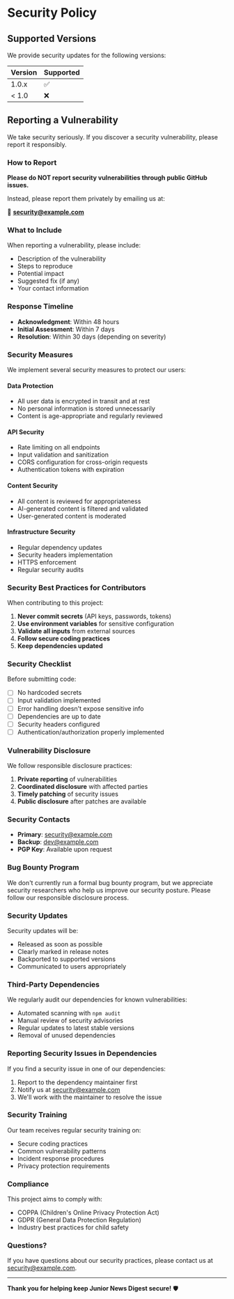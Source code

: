 # Security Policy

## Supported Versions

We provide security updates for the following versions:

| Version | Supported          |
| ------- | ------------------ |
| 1.0.x   | :white_check_mark: |
| < 1.0   | :x:                |

## Reporting a Vulnerability

We take security seriously. If you discover a security vulnerability, please report it responsibly.

### How to Report

**Please do NOT report security vulnerabilities through public GitHub issues.**

Instead, please report them privately by emailing us at:

📧 **security@example.com**

### What to Include

When reporting a vulnerability, please include:

- Description of the vulnerability
- Steps to reproduce
- Potential impact
- Suggested fix (if any)
- Your contact information

### Response Timeline

- **Acknowledgment**: Within 48 hours
- **Initial Assessment**: Within 7 days
- **Resolution**: Within 30 days (depending on severity)

### Security Measures

We implement several security measures to protect our users:

#### Data Protection
- All user data is encrypted in transit and at rest
- No personal information is stored unnecessarily
- Content is age-appropriate and regularly reviewed

#### API Security
- Rate limiting on all endpoints
- Input validation and sanitization
- CORS configuration for cross-origin requests
- Authentication tokens with expiration

#### Content Security
- All content is reviewed for appropriateness
- AI-generated content is filtered and validated
- User-generated content is moderated

#### Infrastructure Security
- Regular dependency updates
- Security headers implementation
- HTTPS enforcement
- Regular security audits

### Security Best Practices for Contributors

When contributing to this project:

1. **Never commit secrets** (API keys, passwords, tokens)
2. **Use environment variables** for sensitive configuration
3. **Validate all inputs** from external sources
4. **Follow secure coding practices**
5. **Keep dependencies updated**

### Security Checklist

Before submitting code:

- [ ] No hardcoded secrets
- [ ] Input validation implemented
- [ ] Error handling doesn't expose sensitive info
- [ ] Dependencies are up to date
- [ ] Security headers configured
- [ ] Authentication/authorization properly implemented

### Vulnerability Disclosure

We follow responsible disclosure practices:

1. **Private reporting** of vulnerabilities
2. **Coordinated disclosure** with affected parties
3. **Timely patching** of security issues
4. **Public disclosure** after patches are available

### Security Contacts

- **Primary**: security@example.com
- **Backup**: dev@example.com
- **PGP Key**: Available upon request

### Bug Bounty Program

We don't currently run a formal bug bounty program, but we appreciate security researchers who help us improve our security posture. Please follow our responsible disclosure process.

### Security Updates

Security updates will be:
- Released as soon as possible
- Clearly marked in release notes
- Backported to supported versions
- Communicated to users appropriately

### Third-Party Dependencies

We regularly audit our dependencies for known vulnerabilities:

- Automated scanning with `npm audit`
- Manual review of security advisories
- Regular updates to latest stable versions
- Removal of unused dependencies

### Reporting Security Issues in Dependencies

If you find a security issue in one of our dependencies:

1. Report to the dependency maintainer first
2. Notify us at security@example.com
3. We'll work with the maintainer to resolve the issue

### Security Training

Our team receives regular security training on:
- Secure coding practices
- Common vulnerability patterns
- Incident response procedures
- Privacy protection requirements

### Compliance

This project aims to comply with:
- COPPA (Children's Online Privacy Protection Act)
- GDPR (General Data Protection Regulation)
- Industry best practices for child safety

### Questions?

If you have questions about our security practices, please contact us at security@example.com.

---

**Thank you for helping keep Junior News Digest secure!** 🛡️
